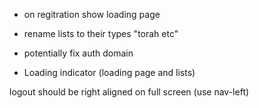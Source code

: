 * on regitration show loading page

* rename lists to their types "torah etc"
* potentially fix auth domain
* Loading indicator (loading page and lists)


logout should be right aligned on full screen (use nav-left)
